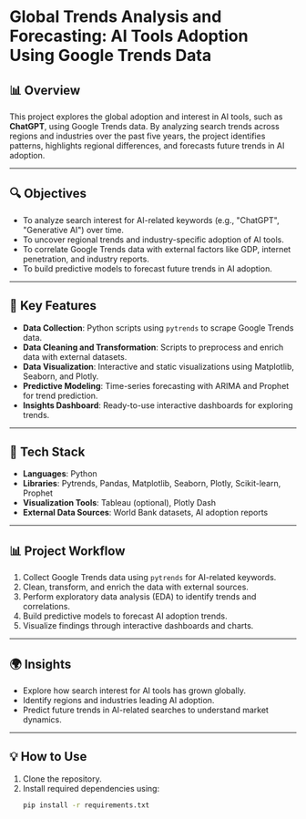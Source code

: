 # Global Trends Analysis and Forecasting: AI Tools Adoption Using Google Trends Data

## 📊 Overview
This project explores the global adoption and interest in AI tools, such as **ChatGPT**, using Google Trends data. By analyzing search trends across regions and industries over the past five years, the project identifies patterns, highlights regional differences, and forecasts future trends in AI adoption.

---

## 🔍 Objectives
- To analyze search interest for AI-related keywords (e.g., "ChatGPT", "Generative AI") over time.
- To uncover regional trends and industry-specific adoption of AI tools.
- To correlate Google Trends data with external factors like GDP, internet penetration, and industry reports.
- To build predictive models to forecast future trends in AI adoption.

---

## 📂 Key Features
- **Data Collection**: Python scripts using `pytrends` to scrape Google Trends data.
- **Data Cleaning and Transformation**: Scripts to preprocess and enrich data with external datasets.
- **Data Visualization**: Interactive and static visualizations using Matplotlib, Seaborn, and Plotly.
- **Predictive Modeling**: Time-series forecasting with ARIMA and Prophet for trend prediction.
- **Insights Dashboard**: Ready-to-use interactive dashboards for exploring trends.

---

## 🚀 Tech Stack
- **Languages**: Python
- **Libraries**: Pytrends, Pandas, Matplotlib, Seaborn, Plotly, Scikit-learn, Prophet
- **Visualization Tools**: Tableau (optional), Plotly Dash
- **External Data Sources**: World Bank datasets, AI adoption reports

---

## 📊 Project Workflow
1. Collect Google Trends data using `pytrends` for AI-related keywords.
2. Clean, transform, and enrich the data with external sources.
3. Perform exploratory data analysis (EDA) to identify trends and correlations.
4. Build predictive models to forecast AI adoption trends.
5. Visualize findings through interactive dashboards and charts.

---

## 🌍 Insights
- Explore how search interest for AI tools has grown globally.
- Identify regions and industries leading AI adoption.
- Predict future trends in AI-related searches to understand market dynamics.

---

## 💡 How to Use
1. Clone the repository.
2. Install required dependencies using:
   ```bash
   pip install -r requirements.txt
